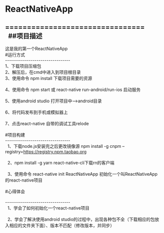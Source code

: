 # ReactNativeApp<br>  
================================<br>  
##项目描述
--------------------------------
  这是我的第一个ReactNativeApp<br> 
#运行方式<br> 
---------------------------------<br>
  1、下载项目压缩包<br>
  2、解压后，在cmd中进入到项目根目录<br>
  3、使用命令 npm install 下载项目需要的资源<br>  
  4、使用命令 npm start 或 react-native run-android/run-ios 启动服务<br>  
  5、使用android studio 打开项目中——>android目录<br>  
  6、将代码发布到手机或模拟器上<br>  
  7、点击react-native 自带的调试工具relode<br>  
 #项目构建<br> 
 ---------------------------------<br>
   1、下载node.js安装完之后更改镜像源 npm install -g cnpm –registry=https://registry.npm.taobao.org<br>  
   2、npm install -g yarn react-native-cli下载rn的客户端<br>  
   3、使用命令 react-native init ReactNativeApp 初始化一个叫ReactNativeApp的react-native项目<br>  
 #心得体会<br>  
 ---------------------------------<br>
   1、学会了如何初始化一个react-native项目<br>  
   2、学会了解决使用android studio的过程中，出现各种包不全（下载相应的包放入相应的文件夹下面）、版本不匹配（修改版本，并同步）<br>  

  
